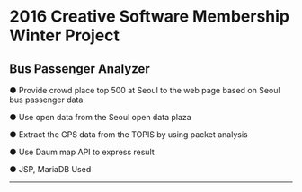 # 2016 Creative Software Membership Winter Project


## Bus Passenger Analyzer

●	Provide crowd place top 500 at Seoul to the web page based on Seoul bus passenger data  

●	Use open data from the Seoul open data plaza

●	Extract the GPS data from the TOPIS by using packet analysis 

● Use Daum map API to express result

● JSP, MariaDB Used



------------------------------






